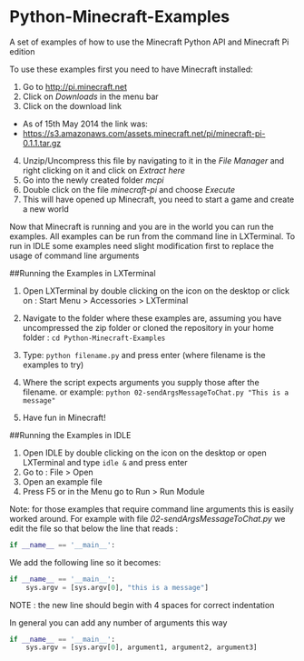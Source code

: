 Python-Minecraft-Examples
=========================

A set of examples of how to use the Minecraft Python API and Minecraft Pi edition

To use these examples first you need to have Minecraft installed:

1. Go to http://pi.minecraft.net
2. Click on *Downloads* in the menu bar
3. Click on the download link
  * As of 15th May 2014 the link was:
  * https://s3.amazonaws.com/assets.minecraft.net/pi/minecraft-pi-0.1.1.tar.gz

4. Unzip/Uncompress this file by navigating to it in the *File Manager* and right clicking on it and click on *Extract here*
5. Go into the newly created folder *mcpi*
6. Double click on the file *minecraft-pi* and choose *Execute*
7. This will have opened up Minecraft, you need to start a game and create a new world

Now that Minecraft is running and you are in the world you can run the examples.
All examples can be run from the command line in LXTerminal. 
To run in IDLE some examples need slight modification first to replace the usage of command line arguments

##Running the Examples in LXTerminal

1. Open LXTerminal by double clicking on the icon on the desktop or click on :
  Start Menu > Accessories > LXTerminal

2. Navigate to the folder where these examples are, assuming you have uncompressed the zip folder or cloned the repository in your home folder :
 `cd Python-Minecraft-Examples`
3. Type: `python filename.py` and press enter (where filename is the examples to try)
4. Where the script expects arguments you supply those after the filename. or example:
   `python 02-sendArgsMessageToChat.py "This is a message"`
5. Have fun in Minecraft! 


##Running the Examples in IDLE

1. Open IDLE by double clicking on the icon on the desktop or open LXTerminal and type `idle &` and press enter
2. Go to : File > Open 
3. Open an example file
4. Press F5 or in the Menu go to  Run > Run Module

Note: for those  examples that require command line arguments this is easily worked around.
For example with file *02-sendArgsMessageToChat.py* we edit the file so that below the line that reads :
```python
if __name__ == '__main__':
```
We add the following line so it becomes:
```python
if __name__ == '__main__':
    sys.argv = [sys.argv[0], "this is a message"]
```
NOTE : the new line should begin with 4 spaces for correct indentation

In general you can add any number of arguments this way
```python
if __name__ == '__main__':
    sys.argv = [sys.argv[0], argument1, argument2, argument3]
```
